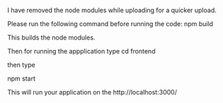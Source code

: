 I have removed the node modules while uploading for a quicker upload.

Please run the following command before running the code:
npm build

This builds the node modules.


Then for running the appplication type
cd frontend

then type

npm start

This will run your application on the http://localhost:3000/
